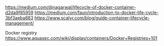 https://medium.com/@nagarwal/lifecycle-of-docker-container-d2da9f85959
https://medium.com/faun/introduction-to-docker-life-cycle-3bf3aeba883
https://www.scalyr.com/blog/guide-container-lifecycle-management/

Docker registry 
https://www.aquasec.com/wiki/display/containers/Docker+Registries+101
